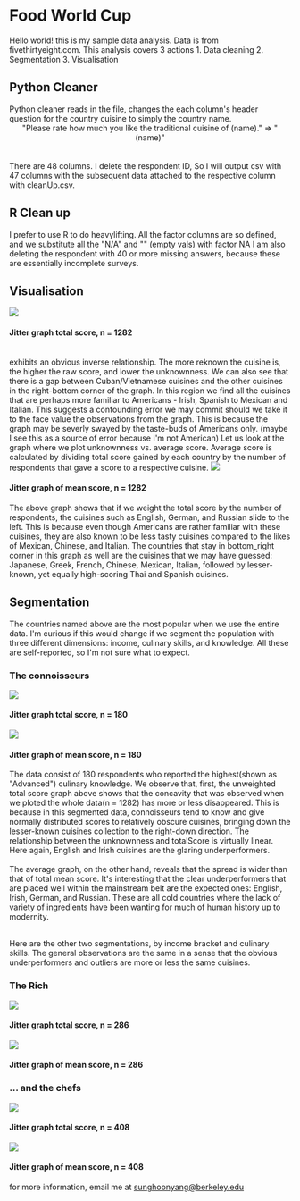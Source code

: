 <h1>Food World Cup</h1>
Hello world! this is my sample data analysis. Data is from fivethirtyeight.com. This analysis covers 3 actions
1. Data cleaning
2. Segmentation
3. Visualisation

<h2>Python Cleaner</h2>
Python cleaner reads in the file, changes the each column's header question for the country cuisine to simply the country name. <br>
<center>"Please rate how much you like the traditional cuisine of (name)." => "(name)"</center><br><br>
There are 48 columns. I delete the respondent ID, So I will output csv with 47 columns with the subsequent data attached to the respective column
with cleanUp.csv.

<h2>R Clean up</h2>
I prefer to use R to do heavylifting. All the factor columns are so defined, and we substitute all the "N/A" and "" (empty vals) with factor NA
I am also deleting the respondent with 40 or more missing answers, because these are essentially incomplete surveys. 
<h2>Visualisation</h2>
<img src = "./img/total_raw.png">
<h4>Jitter graph total score, n = 1282</h4><br>
exhibits an obvious inverse relationship. The more reknown the cuisine is, the higher the raw score, and lower the unknownness. We can also see that there is a gap between Cuban/Vietnamese cuisines and the other cuisines in the right-bottom corner of the graph. In this region we find all the cuisines that are perhaps more familiar to Americans - Irish, Spanish to Mexican and Italian. This suggests a confounding error we may commit should we take it to the face value the observations from the graph. This is because the graph may be severly swayed by the taste-buds of Americans only. (maybe I see this as a source of error because I'm not American) Let us look at the graph where we plot unknownness vs. average score. Average score is calculated by dividing total score gained by each country by the number of respondents that gave a score to a respective cuisine.
<img src = "./img/total_mean.png">
<h4>Jitter graph of mean score, n = 1282</h4>
The above graph shows that if we weight the total score by the number of respondents, the cuisines such as English, German, and Russian slide to the left. This is because even though Americans are rather familiar with these cuisines, they are also known to be less tasty cuisines compared to the likes of Mexican, Chinese, and Italian. The countries that stay in bottom_right corner in this graph as well are the cuisines that we may have guessed: Japanese, Greek, French, Chinese, Mexican, Italian, followed by lesser-known, yet equally high-scoring Thai and Spanish cuisines.

<h2>Segmentation</h2>
The countries named above are the most popular when we use the entire data. I'm curious if this would change if we segment the population with three different dimensions: income, culinary skills, and knowledge. All these are self-reported, so I'm not sure what to expect.
<h3>The connoisseurs</h3>
<img src = "./img/con_raw.png">
<h4>Jitter graph total score, n = 180</h4>
<img src = "./img/con_av.png">
<h4>Jitter graph of mean score, n = 180</h4>
The data consist of 180 respondents who reported the highest(shown as "Advanced") culinary knowledge. We observe that, first, the unweighted total score graph above shows that the concavity that was observed when we ploted the whole data(n = 1282) has more or less disappeared. This is because in this segmented data, connoisseurs tend to know and give normally distributed scores to relatively obscure cuisines, bringing down the lesser-known cuisines collection to the right-down direction. The relationship between the unknownness and totalScore is virtually linear. Here again, English and Irish cuisines are the glaring underperformers. <br><br>
The average graph, on the other hand, reveals that the spread is wider than that of total mean score. It's interesting that the clear underperformers that are placed well within the mainstream belt are the expected ones: English, Irish, German, and Russian. These are all cold countries where the lack of variety of ingredients have been wanting for much of human history up to modernity. <br><br>

Here are the other two segmentations, by income bracket and culinary skills. The general observations are the same in a sense that the obvious underperformers and outliers are more or less the same cuisines.
<h3>The Rich</h3>
<img src = "./img/rich_raw.png">
<h4>Jitter graph total score, n = 286</h4>
<img src = "./img/rich_av.png">
<h4>Jitter graph of mean score, n = 286</h4>
<h3>... and the chefs</h3>
<img src = "./img/rich_raw.png">
<h4>Jitter graph total score, n = 408</h4>
<img src = "./img/rich_av.png">
<h4>Jitter graph of mean score, n = 408</h4>

for more information, email me at sunghoonyang@berkeley.edu
